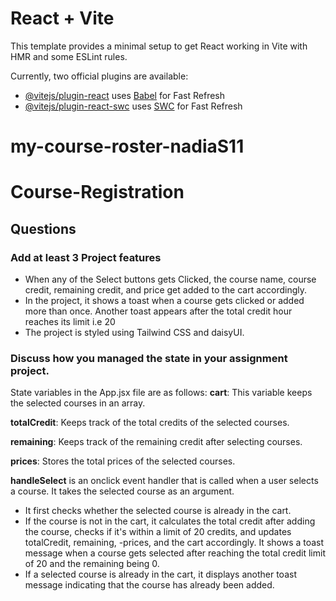 # React + Vite

This template provides a minimal setup to get React working in Vite with HMR and some ESLint rules.

Currently, two official plugins are available:

- [@vitejs/plugin-react](https://github.com/vitejs/vite-plugin-react/blob/main/packages/plugin-react/README.md) uses [Babel](https://babeljs.io/) for Fast Refresh
- [@vitejs/plugin-react-swc](https://github.com/vitejs/vite-plugin-react-swc) uses [SWC](https://swc.rs/) for Fast Refresh
# my-course-roster-nadiaS11
# Course-Registration


##  Questions

### Add at least 3 Project features 
- When any of the Select buttons gets Clicked, the course name, course credit, remaining credit, and price get added to the cart accordingly.
- In the project, it shows a toast when a course gets clicked or added more than once. Another toast appears after the total credit hour reaches its limit i.e 20
- The project is styled using Tailwind CSS and daisyUI.

### Discuss how you managed the state in your assignment project.
State variables in the App.jsx file are as follows:
**cart**: This variable keeps the selected courses in an array.

**totalCredit**: Keeps track of the total credits of the selected courses.

**remaining**: Keeps track of the remaining credit after selecting courses.

**prices**: Stores the total prices of the selected courses.

**handleSelect** is an onclick event handler that is called when a user selects a course. It takes the selected course as an argument.
- It first checks whether the selected course is already in the cart.
- If the course is not in the cart, it calculates the total credit after adding the course, checks if it's within a limit of 20 credits, and updates totalCredit, remaining, -prices, and the cart accordingly. It shows a toast message when a course gets selected after reaching the total credit limit of 20 and the remaining being 0.
- If a selected course is already in the cart, it displays another toast message indicating that the course has already been added.
